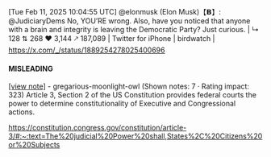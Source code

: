 [Tue Feb 11, 2025 10:04:55 UTC] @elonmusk (Elon Musk)【𝗕】: @JudiciaryDems No, YOU’RE wrong.  Also, have you noticed that anyone with a brain and integrity is leaving the Democratic Party? Just curious. | ↳ 128 ⇅ 268 ♥ 3,144 🡕 187,089 | Twitter for iPhone | birdwatch | https://x.com/_/status/1889254278025400696

#### MISLEADING

[[view note]](https://x.com/i/birdwatch/n/1889536094158360934) - gregarious-moonlight-owl (Shown notes: 7 · Rating impact: 323)
Article 3, Section 2 of the US Constitution provides federal courts the power to determine constitutionality of Executive and Congressional actions.

https://constitution.congress.gov/constitution/article-3/#:~:text=The%20judicial%20Power%20shall,States%2C%20Citizens%20or%20Subjects
